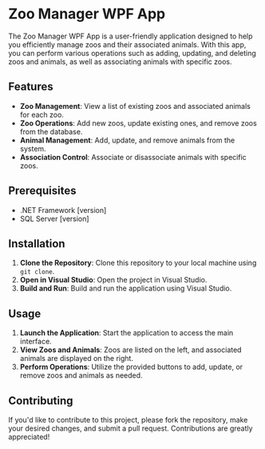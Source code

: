 # Zoo Manager WPF App

The Zoo Manager WPF App is a user-friendly application designed to help you efficiently manage zoos and their associated animals. With this app, you can perform various operations such as adding, updating, and deleting zoos and animals, as well as associating animals with specific zoos.

## Features

- **Zoo Management**: View a list of existing zoos and associated animals for each zoo.
- **Zoo Operations**: Add new zoos, update existing ones, and remove zoos from the database.
- **Animal Management**: Add, update, and remove animals from the system.
- **Association Control**: Associate or disassociate animals with specific zoos.

## Prerequisites

- .NET Framework [version]
- SQL Server [version]

## Installation

1. **Clone the Repository**: Clone this repository to your local machine using `git clone`.
2. **Open in Visual Studio**: Open the project in Visual Studio.
3. **Build and Run**: Build and run the application using Visual Studio.

## Usage

1. **Launch the Application**: Start the application to access the main interface.
2. **View Zoos and Animals**: Zoos are listed on the left, and associated animals are displayed on the right.
3. **Perform Operations**: Utilize the provided buttons to add, update, or remove zoos and animals as needed.

## Contributing

If you'd like to contribute to this project, please fork the repository, make your desired changes, and submit a pull request. Contributions are greatly appreciated!



